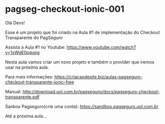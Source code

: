 # pagseg-checkout-ionic-001

Olá Devs!

Esse é um projeto que foi criado na Aula #1 de implementação do Checkout Transparente do PagSeguro

Assista a Aula #1 no Youtube:
https://www.youtube.com/watch?v=1xWgE0pqypg

Nesta aula vamos criar um novo projeto e também o provider que iremos usar na próxima aula. 

Para mais informações: 
https://criacaodesite.biz/aulas-pagseguro-checkout-transparente-ionic-free

Manual: 
http://download.uol.com.br/pagseguro/docs/pagseguro-checkout-transparente.pdf

Sanbox Pagseguro(crie uma conta): 
https://sandbox.pagseguro.uol.com.br

Até a próxima aula...
